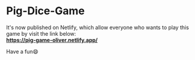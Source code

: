 # Pig-Dice-Game

It's now published on Netlify, which allow everyone who wants to play this game by visit the link below: <br>
<Strong>https://pig-game-oliver.netlify.app/ </Strong>

Have a fun😄

